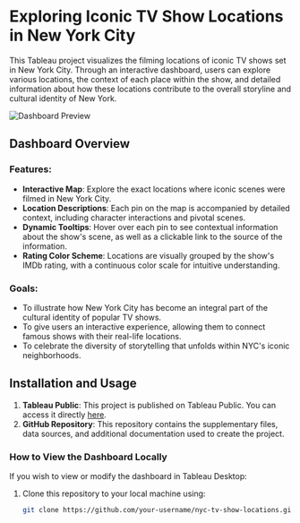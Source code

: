 # Exploring Iconic TV Show Locations in New York City

This Tableau project visualizes the filming locations of iconic TV shows set in New York City. Through an interactive dashboard, users can explore various locations, the context of each place within the show, and detailed information about how these locations contribute to the overall storyline and cultural identity of New York.

![Dashboard Preview](images/dashboard_preview.png "Dashboard Preview")

## Dashboard Overview

### Features:
- **Interactive Map**: Explore the exact locations where iconic scenes were filmed in New York City.
- **Location Descriptions**: Each pin on the map is accompanied by detailed context, including character interactions and pivotal scenes.
- **Dynamic Tooltips**: Hover over each pin to see contextual information about the show's scene, as well as a clickable link to the source of the information.
- **Rating Color Scheme**: Locations are visually grouped by the show's IMDb rating, with a continuous color scale for intuitive understanding.

### Goals:
- To illustrate how New York City has become an integral part of the cultural identity of popular TV shows.
- To give users an interactive experience, allowing them to connect famous shows with their real-life locations.
- To celebrate the diversity of storytelling that unfolds within NYC's iconic neighborhoods.

## Installation and Usage

1. **Tableau Public**: This project is published on Tableau Public. You can access it directly [here](https://public.tableau.com/app/profile/avani.vaishnav/viz/NY_Shows/Dashboard1).
2. **GitHub Repository**: This repository contains the supplementary files, data sources, and additional documentation used to create the project.

### How to View the Dashboard Locally
If you wish to view or modify the dashboard in Tableau Desktop:
1. Clone this repository to your local machine using:
   ```bash
   git clone https://github.com/your-username/nyc-tv-show-locations.git
